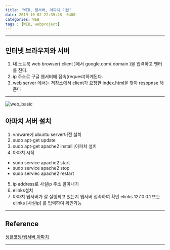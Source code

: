 ```yaml
---
title: "WEB, 웹서버, 아파치 기본"
date: 2019-10-02 22:39:28 -0400
categories: WEB
tags : [WEB, webproject]
---
```

---
## 인터넷 브라우저와 서버
1. 내 노트북 web browser( client )에서 google.com( domain )을 입력하고 엔터를 친다.
2. ip 주소로 구글 웹서버에 접속(request)하게된다.
3. web server 에서는 저장소에서 client가 요청한 index.html을 찾아 resopnse 해준다

---
![web_basic](https://user-images.githubusercontent.com/55946791/66047071-139b2080-e562-11e9-9363-61880e8947ca.JPG)

## 아파치 서버 설치
1. vmware에 ubuntu server버전 설치
2. sudo apt-get update
3. sudo apt-get apache2 install ;아파치 설치
4. 아파치 시작
- sudo service apache2 start
- sudo service apache2 stop
- sudo serviec apache2 restart
5. ip address로 사설ip 주소 알아내기
6. elinks설치
7. 아파치 웹서버가 잘 실행되고 있는지 웹서버 접속하여 확인
elinks 127.0.0.1 또는 elinks [사설ip] 를 입력하여 확인가능

---
## Reference 
[생활코딩/웹서버,아파치](https://opentutorials.org/course/2598/14446)


---
